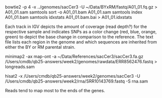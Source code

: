 bowtie2 -p 4 -x ../genomes/sacCer3 -U ~/Data/BYxRM/fastq/A01_01.fq.gz > A01_01.sam 
samtools sort -o A01_01.bam A01_01.sam
samtools index A01_01.bam
samtools idxstats A01_01.bam.bai > A01_01.idxstats

Each track in IGV depicts the amount of coverage (read depth?) for the respective sample and indicates SNPs as a color change (red, blue, orange, green) to depict the base change in comparison to the reference. The text file lists each region in the genome and which sequences are inherited from either the BY or RM parental strain.


minimap2 -ax map-ont -a ~/Data/References/sacCer3/sacCer3.fa.gz /Users/cmdb/qb25-answers/week2/genomes/rawdata/ERR8562476.fastq > longreads.sam

hisat2 -x /Users/cmdb/qb25-answers/week2/genomes/sacCer3 -U /Users/cmdb/qb25-answers/week2/rna/SRR10143769.fastq -S rna.sam 

Reads tend to map most to the ends of the genes. 

